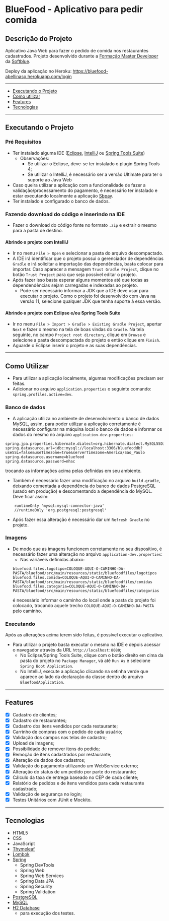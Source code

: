 # BlueFood - Aplicativo para pedir comida

## Descrição do Projeto

Aplicativo Java Web para fazer o pedido de comida nos restaurantes cadastrados. Projeto desenvolvido durante a <a href="https://www.softblue.com.br/site/page/id/FMD_3_Vendas">Formação Master Developer </a> da <a href="https://www.softblue.com.br/">Softblue</a>.

Deploy da aplicação no Heroku: https://bluefood-abellinaso.herokuapp.com/login

---

<!--ts-->
   * [Executando o Projeto](#executando-o-projeto)
   * [Como utilizar](#como-utilizar)
   * [Features](#features)
   * [Tecnologias](#tecnologias)
<!--te-->

---

## Executando o Projeto

### Pré Requisitos

- Ter instalado alguma IDE ([Eclipse](https://www.eclipse.org/), [IntelliJ](https://www.jetbrains.com/pt-br/idea/) ou [Spring Tools Suite](https://spring.io/tools))
  - Observações:
    -  Se utilizar o Eclipse, deve-se ter instalado o plugin Spring Tools 4;
    -  Se utilizar o IntelliJ, é necessário ser a versão Ultimate para ter o suporte ao Java Web
- Caso queira utilizar a aplicação com a funcionalidade de fazer a validação/processamento do pagamento, é necessário ter instalado e estar executando localmente a aplicação [Sbpay](https://github.com/augustobellinaso/sbpay).
- Ter instalado e configurado o banco de dados.

### Fazendo download do código e inserindo na IDE

- Fazer o download do código fonte no formato `.zip` e extrair o mesmo para a pasta de destino.

#### Abrindo o projeto com IntelliJ

- Ir no menu `File > Open` e selecionar a pasta do arquivo descompactado.
- A IDE irá identificar que o projeto possui o gerenciador de dependências `Gradle` e irá solicitar a importação das dependências, basta colocar para importar. Caso aparecer a mensagem `Trust Gradle Project`, clique no botão `Trust Project` para que seja possível editar o projeto.
- Após fazer isso basta esperar alguns momentos até que todas as dependendências sejam carregadas e indexadas ao projeto.
  - Pode ser necessário informar a JDK que a IDE deve usar para executar o projeto. Como o projeto foi desenvolvido com Java na versão 11, selecione qualquer JDK que tenha suporte à essa versão.

#### Abrindo o projeto com Eclipse e/ou Spring Tools Suite
- Ir no menu `File > Import > Gradle > Existing Gradle Project`, apertar `Next` e fazer o mesmo na tela de boas vindas do `Gradle`. Na tela seguinte, no campo `Project root directory`, clique em `Browse` e selecione a pasta descompactada do projeto e então clique em `Finish`.
- Aguarde o Eclipse inserir o projeto e as suas dependências.


--- 

## Como Utilizar

- Para utilizar a aplicação localmente, algumas modificações precisam ser feitas.
- Adicionar no arquivo `application.properties` o seguinte comando: `spring.profiles.active=dev`.

### Banco de dados

- A aplicação utiliza no ambiente de desenvolvimento o banco de dados MySQL, assim, para poder utilizar a aplicação corretamente é necessário configurar na máquina local o banco de dados e informar os dados do mesmo no arquivo `application-dev.properties`:
```
spring.jpa.properties.hibernate.dialect=org.hibernate.dialect.MySQL55Dialect
spring.datasource.url=jdbc:mysql://localhost:3306/bluefooddb?useSSL=false&useTimezone=true&serverTimezone=America/Sao_Paulo
spring.datasource.username=bluefood
spring.datasource.password=nhac
```
trocando as informações acima pelas definidas em seu ambiente.
- Também é necessário fazer uma modificação no arquivo `build.gradle`, deixando comentada a dependência do banco de dados PostgreSQL (usado em produção) e descomentando a dependência do MySQL. Deve ficar assim:
```
    runtimeOnly 'mysql:mysql-connector-java'
    //runtimeOnly 'org.postgresql:postgresql'
```
  - Após fazer essa alteração é necessário dar um `Refresh Gradle` no projeto.
  
  
### Imagens

- De modo que as imagens funcionem corretamente no seu dispositivo, é necessário fazer uma alteração no arquivo `application-dev.properties`:
  - Nas variáveis definidas abaixo:
  ```
  bluefood.files.logotipo=COLOQUE-AQUI-O-CAMINHO-DA-PASTA/bluefood/src/main/resources/static/bluefoodfiles/logotipos
  bluefood.files.comida=COLOQUE-AQUI-O-CAMINHO-DA-PASTA/bluefood/src/main/resources/static/bluefoodfiles/comidas
  bluefood.files.categoria=COLOQUE-AQUI-O-CAMINHO-DA-PASTA/bluefood/src/main/resources/static/bluefoodfiles/categorias
  ```
  é necessário informar o caminho do local onde a pasta do projeto foi colocado, trocando aquele trecho `COLOQUE-AQUI-O-CAMINHO-DA-PASTA` pelo caminho.
  
### Executando

Após as alterações acima terem sido feitas, é possível executar o aplicativo.
- Para utilizar o projeto basta executar o mesmo na IDE e depois acessar o navegador através da URL `http://localhost:8080`;
  - No Eclipse/Spring Tools Suite, clique com o botão direito em cima da pasta do projeto no `Package Manager`, vá até `Run As` e selecione `Spring Boot Application`.
  - No IntelliJ, execute a aplicação clicando na setinha verde que aparece ao lado da declaração da classe dentro do arquivo `BluefoodApplication`.  
    
---

## Features

- [x] Cadastro de clientes;
- [x] Cadastro de restaurantes;
- [x] Cadastro dos itens vendidos por cada restaurante;
- [x] Carrinho de compras com o pedido de cada usuário;
- [x] Validação dos campos nas telas de cadastro;
- [x] Upload de imagens;
- [x] Possibilidade de remover itens do pedido;
- [x] Remoção de itens cadastrados por restaurante;
- [x] Alteração de dados dos cadastros;
- [x] Validação do pagamento utilizando um WebService externo;
- [x] Alteração do status de um pedido por parte do restaurante;
- [x] Cálculo da taxa de entrega baseado no CEP de cada cliente;
- [x] Relatório de pedidos e de itens vendidos para cada restaurante cadastrado;
- [x] Validação de segurança no login;
- [x] Testes Unitários com JUnit e Mockito.

---

## Tecnologias

- HTML5
- CSS
- JavaScript
- [Thymeleaf](https://www.thymeleaf.org/)
- [Lombok](https://projectlombok.org/)
- [Spring](https://spring.io/)
  - Spring DevTools
  - Spring Web
  - Spring Web Services
  - Spring Data JPA
  - Spring Security
  - Spring Validation
- [PostgreSQL](https://www.postgresql.org/)
- [MySQL](https://www.mysql.com/)
- [H2 Database](https://www.h2database.com/html/main.html)
  - para execução dos testes.
  
  

